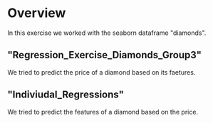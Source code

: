 # Overview 

In this exercise we worked with the seaborn dataframe "diamonds". 

## "Regression_Exercise_Diamonds_Group3" 

We tried to predict the price of a diamond based on its faetures. 

## "Indiviudal_Regressions"

We tried to predict the features of a diamond based on the price.
